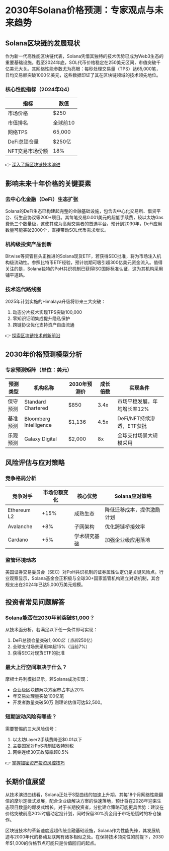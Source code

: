 # 2030年Solana价格预测：专家观点与未来趋势

## Solana区块链的发展现状

作为新一代高性能区块链代表，Solana凭借其独特的技术优势已成为Web3生态的重要基础设施。截至2024年底，SOL代币价格稳定在250美元区间，市值突破千亿美元大关。其网络性能参数尤为亮眼：每秒处理交易量（TPS）达65,000笔，日均交易额突破1000亿美元，这些数据印证了其在区块链领域的技术领先地位。

### 核心性能指标（2024年Q4）
| 指标                | 数值               |
|---------------------|--------------------|
| 市场价格            | $250               |
| 市值排名            | 全球前10           |
| 网络TPS             | 65,000             |
| DeFi总锁仓量        | $250亿             |
| NFT交易市场份额     | 18%                |

👉 [深入了解区块链技术演进](https://bit.ly/okx_welcome)

## 影响未来十年价格的关键要素

### 去中心化金融（DeFi）生态扩张
Solana的DeFi生态已构建起完整的金融基础设施，包含去中心化交易所、借贷平台、衍生品协议等200+项目。其每笔交易0.001美元的超低手续费，较以太坊Gas费低三个数量级，这使其成为高频交易者的首选平台。预计到2030年，DeFi应用数量可能突破2000个，直接带动SOL代币需求增长。

### 机构级投资产品创新
Bitwise等资管巨头正推进的Solana现货ETF，若获得SEC批准，将为市场注入机构级流动性。参照比特币ETF经验，预计初期可吸引超300亿美元资金流入。值得关注的是，Solana独特的PoH共识机制已获得ISO国际标准认证，这为其机构采用铺平道路。

### 技术迭代路线图
2025年计划实施的Himalaya升级将带来三大突破：
1. 动态分片技术实现TPS突破100,000
2. 零知识证明集成提升隐私保护
3. 跨链协议优化支持资产自由流通

👉 [探索区块链技术创新前沿](https://bit.ly/okx_welcome)

## 2030年价格预测模型分析

### 专家预测矩阵（单位：美元）
| 预测类型       | 机构名称        | 2030年预测价 | 成长倍数 | 实现条件                     |
|----------------|-----------------|--------------|----------|------------------------------|
| 保守预测       | Standard Chartered| $850        | 3.4x     | 市场平稳发展，年均增长率12%  |
| 基准预测       | Bloomberg Intelligence| $1,136   | 4.5x     | DeFi/NFT持续渗透，ETF获批   |
| 乐观预测       | Galaxy Digital   | $2,000       | 8x       | 全球支付场景大规模采用       |

## 风险评估与应对策略

### 竞争格局分析
| 竞争对手       | 市场份额变化 | 核心优势               | Solana应对策略               |
|----------------|--------------|------------------------|------------------------------|
| Ethereum L2    | +15%         | 成熟生态               | 降低迁移成本，提供激励计划   |
| Avalanche      | +8%          | 子网架构               | 优化跨链桥接效率             |
| Cardano        | +5%          | 学术研究基础           | 加强企业级应用落地           |

### 监管环境动态
美国证券交易委员会（SEC）对PoH共识机制的证券属性认定仍是关键风险点。行业观察显示，Solana基金会正积极与全球30+国家监管机构建立对话机制，其合规支出在2024年已达5,000万美元规模。

## 投资者常见问题解答

### Solana能否在2030年前突破$1,000？
从技术面分析，若满足以下任一条件即可实现：
1. DeFi总锁仓量突破$1,000亿（当前$250亿）
2. 全球支付场景采用率超15%（当前7%）
3. 获得SEC对现货ETF的批准

### 最大上行空间取决于什么？
摩根士丹利模拟显示，若Solana成功实现：
- 企业级区块链解决方案市占率达20%
- 年交易处理量突破100亿笔
- 开发者数量突破50万
则理论估值可达$2,500。

### 短期波动风险有哪些？
需要警惕的三大风险信号：
1. 以太坊Layer2手续费降至$0.01以下
2. 主要国家对PoS机制征收特别税
3. 网络连续30天故障率超0.5%

👉 [掌握加密资产投资风控技巧](https://bit.ly/okx_welcome)

## 长期价值展望

从技术演进曲线看，Solana正处于S型曲线的加速上升期。其每18个月网络性能翻倍的摩尔定律式发展，配合企业级解决方案的快速落地，预计将在2028年迎来生态项目数量的爆发式增长。对于长期投资者，分批建仓策略可能更具优势：建议在价格突破前高20%时启动定投计划，同时保留30%资金用于市场恐慌时的补仓操作。

区块链技术的革新速度远超传统金融基础设施，Solana作为性能先锋，其发展轨迹与2000年代的移动互联网有诸多相似之处。在保持技术领先性的前提下，2030年$1,000的价格节点可能只是价值回归的起点。